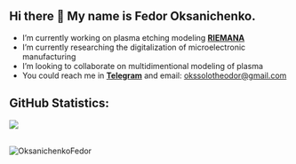 ## Hi there 👋 My name is Fedor Oksanichenko.

* I’m currently working on plasma etching modeling [**RIEMANA**](https://github.com/OksanichenkoFedor/RIEMANA)
* I’m currently researching the digitalization of microelectronic manufacturing 
* I’m looking to collaborate on multidimentional modeling of plasma 
* You could reach me in [**Telegram**](https://t.me/oksenon) and email: okssolotheodor@gmail.com 
## GitHub Statistics:
![](https://github-readme-streak-stats.herokuapp.com/?user=OksanichenkoFedor&theme=dark&hide_border=false)<br/><br/>

<p> <img src="https://komarev.com/ghpvc/?username=OksanichenkoFedor&label=Profile%20views&color=ce9927&style=flat" alt="OksanichenkoFedor" /> </p>
